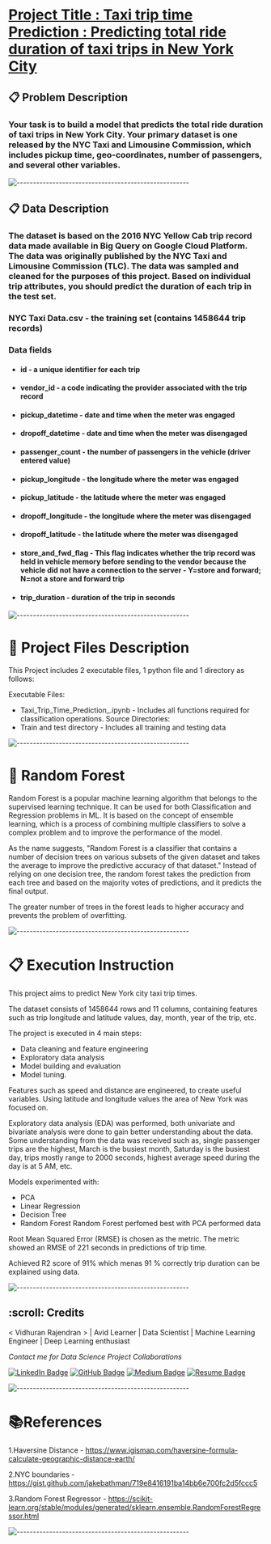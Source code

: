 # <b><u> Project Title : Taxi trip time Prediction : Predicting total ride duration of taxi trips in New York City</u></b>

## 📋<b> Problem Description </b>

### Your task is to build a model that predicts the total ride duration of taxi trips in New York City. Your primary dataset is one released by the NYC Taxi and Limousine Commission, which includes pickup time, geo-coordinates, number of passengers, and several other variables.

![-----------------------------------------------------](https://raw.githubusercontent.com/andreasbm/readme/master/assets/lines/rainbow.png)

## 📋<b> Data Description </b>

### The dataset is based on the 2016 NYC Yellow Cab trip record data made available in Big Query on Google Cloud Platform. The data was originally published by the NYC Taxi and Limousine Commission (TLC). The data was sampled and cleaned for the purposes of this project. Based on individual trip attributes, you should predict the duration of each trip in the test set.

### <b>NYC Taxi Data.csv</b> - the training set (contains 1458644 trip records)


### Data fields
* #### id - a unique identifier for each trip
* #### vendor_id - a code indicating the provider associated with the trip record
* #### pickup_datetime - date and time when the meter was engaged
* #### dropoff_datetime - date and time when the meter was disengaged
* #### passenger_count - the number of passengers in the vehicle (driver entered value)
* #### pickup_longitude - the longitude where the meter was engaged
* #### pickup_latitude - the latitude where the meter was engaged
* #### dropoff_longitude - the longitude where the meter was disengaged
* #### dropoff_latitude - the latitude where the meter was disengaged
* #### store_and_fwd_flag - This flag indicates whether the trip record was held in vehicle memory before sending to the vendor because the vehicle did not have a connection to the server - Y=store and forward; N=not a store and forward trip
* #### trip_duration - duration of the trip in seconds

![-----------------------------------------------------](https://raw.githubusercontent.com/andreasbm/readme/master/assets/lines/rainbow.png)
# 💾 **Project Files Description**

This Project includes 2 executable files, 1 python file and 1 directory as follows:

Executable Files:
* Taxi_Trip_Time_Prediction_.ipynb - Includes all functions required for classification operations.
Source Directories:
* Train and test directory - Includes all training and testing data

![-----------------------------------------------------](https://raw.githubusercontent.com/andreasbm/readme/master/assets/lines/rainbow.png)

# 📖 **Random Forest**

Random Forest is a popular machine learning algorithm that belongs to the supervised learning technique. It can be used for both Classification and Regression problems in ML. It is based on the concept of ensemble learning, which is a process of combining multiple classifiers to solve a complex problem and to improve the performance of the model.

As the name suggests, "Random Forest is a classifier that contains a number of decision trees on various subsets of the given dataset and takes the average to improve the predictive accuracy of that dataset." Instead of relying on one decision tree, the random forest takes the prediction from each tree and based on the majority votes of predictions, and it predicts the final output.

The greater number of trees in the forest leads to higher accuracy and prevents the problem of overfitting.

![-----------------------------------------------------](https://raw.githubusercontent.com/andreasbm/readme/master/assets/lines/rainbow.png)

# 📋 **Execution Instruction**
This project aims to predict New York city taxi trip times.

The dataset consists of 1458644 rows and 11 columns, containing features such as trip longitude and latitude values, day, month, year of the trip, etc.

The project is executed in 4 main steps:

* Data cleaning and feature engineering
* Exploratory data analysis
* Model building and evaluation
* Model tuning.

Features such as speed and distance are engineered, to create useful variables. Using latitude and longitude values the area of New York was focused on.

Exploratory data analysis (EDA) was performed, both univariate and bivariate analysis were done to gain better understanding about the data. Some understanding from the data was received such as, single passenger trips are the highest, March is the busiest month, Saturday is the busiest day, trips mostly range to 2000 seconds, highest average speed during the day is at 5 AM, etc.

Models experimented with:

* PCA
* Linear Regression
* Decision Tree
* Random Forest
Random Forest perfomed best with PCA performed data

Root Mean Squared Error (RMSE) is chosen as the metric. The metric showed an RMSE of 221 seconds in predictions of trip time.

Achieved R2 score of 91% which menas 91 % correctly trip duration can be explained using data.

![-----------------------------------------------------](https://raw.githubusercontent.com/andreasbm/readme/master/assets/lines/rainbow.png)

<h2 id="credits"> :scroll: Credits</h2>

< Vidhuran Rajendran > | Avid Learner | Data Scientist | Machine Learning Engineer | Deep Learning enthusiast

<p> <i> Contact me for Data Science Project Collaborations</i></p>

[![LinkedIn Badge](https://img.shields.io/badge/LinkedIn-0077B5?style=for-the-badge&logo=linkedin&logoColor=white)](www.linkedin.com/in/vidhuran)
[![GitHub Badge](https://img.shields.io/badge/GitHub-100000?style=for-the-badge&logo=github&logoColor=white)](github.com/Vidhuran-Rajendran)
[![Medium Badge](https://img.shields.io/badge/Medium-1DA1F2?style=for-the-badge&logo=medium&logoColor=white)](https://medium.com/@vidhuran_07)
[![Resume Badge](https://img.shields.io/badge/resume-0077B5?style=for-the-badge&logo=resume&logoColor=white)](https://drive.google.com/file/d/1HSeJuuW5Gtx4OP6rIhzlibc3b-4j7260/view?usp=sharing)

![-----------------------------------------------------](https://raw.githubusercontent.com/andreasbm/readme/master/assets/lines/rainbow.png)

# 📚References

1.Haversine Distance - https://www.igismap.com/haversine-formula-calculate-geographic-distance-earth/

2.NYC boundaries - https://gist.github.com/jakebathman/719e8416191ba14bb6e700fc2d5fccc5

3.Random Forest Regressor - https://scikit-learn.org/stable/modules/generated/sklearn.ensemble.RandomForestRegressor.html


![-----------------------------------------------------](https://raw.githubusercontent.com/andreasbm/readme/master/assets/lines/rainbow.png)
